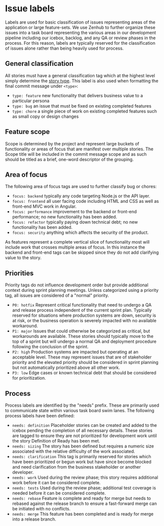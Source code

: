 # Issue labels

Labels are used for basic classification of issues representing areas of the
application or large feature-sets. We use Zenhub to further organize these
issues into a task board representing the various areas in our development
pipeline including our icebox, backlog, and any QA or review phases in the
process. For this reason, labels are typically reserved for the classification
of issues alone rather than being heavily used for process.

## General classification

All stories must have a general classification tag which at the highest level
simply determine the [story type](BACKLOG.md#stories). This label is also used
when formatting the final commit message under `<type>`:

* `type: feature` new functionality that delivers business value to a particular persona
* `type: bug` an issue that must be fixed on existing completed features
* `type: chore` a single piece of work on existing completed features such as small copy or design changes

## Feature scope

Scope is determined by the project and represent large buckets of functionality
or areas of focus that are manifest over multiple stories. The Scope title will
be included in the commit message scope and as such should be titled as a brief,
one-word descriptor of the grouping.

## Area of focus

The following area of focus tags are used to further classify bug or chores:

* `focus: backend` typically any code targeting Node.js or the API layer.
* `focus: frontend` all user facing code including HTML and CSS as well as front-end MVC work in Angular.
* `focus: performance` improvement to the backend or front-end performance; no new functionality has been added.
* `focus: refactor` typically paying down technical debt; no new functionality has been added.
* `focus: security` anything which affects the security of the product.

As features represent a complete vertical slice of functionality most will
include work that crosses multiple areas of focus. In this instance the backend
and front-end tags can be skipped since they do not add clarifying value to the
story.

## Priorities

Priority tags do not influence development order but provide additional context
during sprint planning meetings. Unless categorized using a priority tag, all
issues are considered of a "normal" priority.

* `P0: hotfix` Represent critical functionality that need to undergo a QA and release process independent of the current sprint plan. Typically reserved for situations where production systems are down, security is at risk, or the business operation is severely impacted with no available workaround.
* `P1: major` Issues that could otherwise be categorized as critical, but workarounds are available. These stories should typically move to the top of a sprint but will undergo a normal QA and deployment procedure following the conclusion of the sprint.
* `P2: high` Production systems are impacted but operating at an acceptable level. These may represent issues that are of stakeholder priority and the elevated priority should be considered in sprint planning but not automatically prioritized above all other work.
* `P3: low` Edge cases or known technical debt that should be considered for prioritization.

## Process

Process labels are identified by the "needs" prefix. These are primarily used
to communicate state within various task board swim lanes. The following process
labels have been defined:

* `needs: definition` Placeholder stories can be created and added to the icebox pending the completion of all necessary details. These stories are tagged to ensure they are not prioritized for development work until the story Definition of Ready has been met.
* `needs: sizing` The story has been defined but requires a numeric size associated with the relative difficulty of the work associated.
* `needs: clarification` This tag is primarily reserved for stories which have been prioritized or begun work but have since become blocked and need clarification from the business stakeholder or another developer.
* `needs: work` Used during the review phase; this story requires additional work before it can be considered complete.
* `needs: tests` Used during the review phase; additional test coverage is needed before it can be considered complete.
* `needs: rebase` Feature is complete and ready for merge but needs to rebased against the release branch to ensure a fast-forward merge can be initiated with no conflicts.
* `needs: merge` This feature has been completed and is ready for merge into a release branch.
